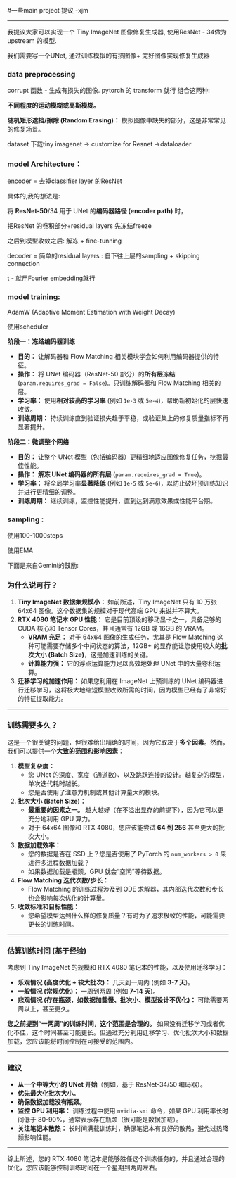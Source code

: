 #一些main project 提议 -xjm

------

我提议大家可以实现一个 Tiny ImageNet 图像修复生成器, 使用ResNet - 34做为upstream 的模型.

我们需要写一个UNet, 通过训练模拟的有损图像+ 完好图像实现修复生成器

### data preprocessing

corrupt 函数 - 生成有损失的图像.  pytorch 的 transform 就行 组合这两种:

**不同程度的运动模糊或高斯模糊。**

**随机矩形遮挡/擦除 (Random Erasing)：** 模拟图像中缺失的部分，这是非常常见的修复场景。

dataset 下载tiny imagenet -> customize for Resnet ->dataloader

### model Architecture：

encoder = 去掉classifier layer 的ResNet

具体的,我的想法是:

将 **ResNet-50**/34 用于 UNet 的**编码器路径 (encoder path)** 时，

把ResNet 的卷积部分+residual layers 先冻结freeze 

之后到模型收敛之后: 解冻 + fine-tunning

decoder = 简单的residual layers : 自下往上层的sampling + skipping connection 

t - 就用Fourier embedding就行

### model training:

AdamW (Adaptive Moment Estimation with Weight Decay)

使用scheduler

**阶段一：冻结编码器训练**

-   **目的：** 让解码器和 Flow Matching 相关模块学会如何利用编码器提供的特征。
-   **操作：** 将 UNet 编码器（ResNet-50 部分）的**所有层冻结** (`param.requires_grad = False`)。只训练解码器和 Flow Matching 相关的层。
-   **学习率：** 使用**相对较高的学习率** (例如 `1e-3` 或 `5e-4`)，帮助新初始化的层快速收敛。
-   **训练周期：** 持续训练直到验证损失趋于平稳，或验证集上的修复质量指标不再显著提升。

**阶段二：微调整个网络**

-   **目的：** 让整个 UNet 模型（包括编码器）更精细地适应图像修复任务，挖掘最佳性能。
-   **操作：** **解冻 UNet 编码器的所有层** (`param.requires_grad = True`)。
-   **学习率：** 将全局学习率**显著降低** (例如 `1e-5` 或 `5e-6`)，以防止破坏预训练知识并进行更精细的调整。
-   **训练周期：** 继续训练，监控性能提升，直到达到满意效果或性能平台期。

### sampling :

使用100-1000steps

使用EMA





下面是来自Gemini的鼓励:

### 为什么说可行？



1.  **Tiny ImageNet 数据集规模小：** 如前所述，Tiny ImageNet 只有 10 万张 64x64 图像。这个数据集的规模对于现代高端 GPU 来说并不算大。
2.  **RTX 4080 笔记本 GPU 性能：** 它是目前顶级的移动显卡之一，具备足够的 CUDA 核心和 Tensor Cores，并且通常有 12GB 或 16GB 的 VRAM。
    -   **VRAM 充足：** 对于 64x64 图像的生成任务，尤其是 Flow Matching 这种可能需要存储多个中间状态的算法，12GB+ 的显存能让您使用较大的**批次大小 (Batch Size)**，这是加速训练的关键。
    -   **计算能力强：** 它的浮点运算能力足以高效地处理 UNet 中的大量卷积运算。
3.  **迁移学习的加速作用：** 如果您利用在 ImageNet 上预训练的 UNet 编码器进行迁移学习，这将极大地缩短模型收敛所需的时间，因为模型已经有了非常好的特征提取能力。

------



### 训练需要多久？



这是一个很关键的问题，但很难给出精确的时间，因为它取决于**多个因素**。然而，我们可以提供一个**大致的范围和影响因素**：

1.  **模型复杂度：**
    -   您 UNet 的深度、宽度（通道数）、以及跳跃连接的设计。越复杂的模型，单次迭代耗时越长。
    -   您是否使用了注意力机制或其他计算量大的模块。
2.  **批次大小 (Batch Size)：**
    -   **最重要的因素之一。** 越大越好（在不溢出显存的前提下），因为它可以更充分地利用 GPU 算力。
    -   对于 64x64 图像和 RTX 4080，您应该能尝试 **64 到 256** 甚至更大的批次大小。
3.  **数据加载效率：**
    -   您的数据是否在 SSD 上？您是否使用了 PyTorch 的 `num_workers > 0` 来进行多进程数据加载？
    -   如果数据加载是瓶颈，GPU 就会“空闲”等待数据。
4.  **Flow Matching 迭代次数/步长：**
    -   Flow Matching 的训练过程涉及到 ODE 求解器，其内部迭代次数和步长也会影响每次优化的计算量。
5.  **收敛标准和目标性能：**
    -   您希望模型达到什么样的修复质量？有时为了追求极致的性能，可能需要更长的训练时间。

------



### 估算训练时间 (基于经验)



考虑到 Tiny ImageNet 的规模和 RTX 4080 笔记本的性能，以及使用迁移学习：

-   **乐观情况 (高度优化 + 较大批次)：** 几天到一周内 (例如 **3-7 天**)。
-   **一般情况 (常规优化)：** 一周到两周 (例如 **7-14 天**)。
-   **悲观情况 (存在瓶颈，如数据加载慢、批次小、模型设计不优化)：** 可能需要两周以上，甚至更久。

**您之前提到“一两周”的训练时间，这个范围是合理的。** 如果没有迁移学习或者优化不佳，这个时间甚至可能更长。但通过充分利用迁移学习、优化批次大小和数据加载，您应该能将时间控制在可接受的范围内。

------



### 建议



-   **从一个中等大小的 UNet 开始**（例如，基于 ResNet-34/50 编码器）。
-   **优先最大化批次大小。**
-   **确保数据加载没有瓶颈。**
-   **监控 GPU 利用率：** 训练过程中使用 `nvidia-smi` 命令，如果 GPU 利用率长时间低于 80-90%，通常表示存在瓶颈（很可能是数据加载）。
-   **关注笔记本散热：** 长时间满载训练时，确保笔记本有良好的散热，避免过热降频影响性能。

------

综上所述，您的 RTX 4080 笔记本是能够胜任这个训练任务的，并且通过合理的优化，您应该能够控制训练时间在一个星期到两周左右。